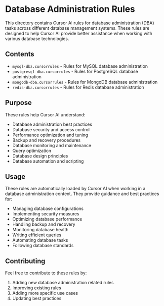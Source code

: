 # Database Administration Rules

This directory contains Cursor AI rules for database administration (DBA) tasks across different database management systems. These rules are designed to help Cursor AI provide better assistance when working with various database technologies.

## Contents

- `mysql-dba.cursorrules` - Rules for MySQL database administration
- `postgresql-dba.cursorrules` - Rules for PostgreSQL database administration
- `mongodb-dba.cursorrules` - Rules for MongoDB database administration
- `redis-dba.cursorrules` - Rules for Redis database administration

## Purpose

These rules help Cursor AI understand:
- Database administration best practices
- Database security and access control
- Performance optimization and tuning
- Backup and recovery procedures
- Database monitoring and maintenance
- Query optimization
- Database design principles
- Database automation and scripting

## Usage

These rules are automatically loaded by Cursor AI when working in a database administration context. They provide guidance and best practices for:
- Managing database configurations
- Implementing security measures
- Optimizing database performance
- Handling backup and recovery
- Monitoring database health
- Writing efficient queries
- Automating database tasks
- Following database standards

## Contributing

Feel free to contribute to these rules by:
1. Adding new database administration related rules
2. Improving existing rules
3. Adding more specific use cases
4. Updating best practices 